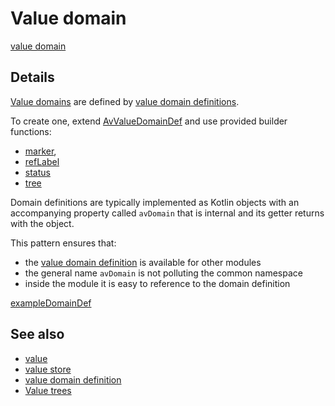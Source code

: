 # Value domain

[value domain](def://?inline)

## Details

[Value domains](def://) are defined by [value domain definitions](def://).

To create one, extend [AvValueDomainDef](class://) and use provided builder functions:

- [marker](function://AvValueDomainDef), 
- [refLabel](function://AvValueDomainDef)
- [status](function://AvValueDomainDef)
- [tree](function://AvValueDomainDef)

Domain definitions are typically implemented as Kotlin objects with an accompanying 
property called `avDomain` that is internal and its getter returns with the object.

This pattern ensures that:

- the [value domain definition](def://) is available for other modules
- the general name `avDomain` is not polluting the common namespace
- inside the module it is easy to reference to the domain definition

[exampleDomainDef](example://)

## See also

- [value](def://)
- [value store](def://)
- [value domain definition](def://)
- [Value trees](guide://)